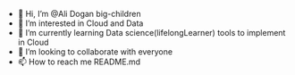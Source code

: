- 👋 Hi, I’m @Ali Dogan big-children
- 👀 I’m interested in Cloud and Data
- 🌱 I’m currently learning Data science(lifelongLearner) tools to implement in Cloud
- 💞️ I’m looking to collaborate with everyone
- 📫 How to reach me README.md

<!---
big-children/big-children is a ✨ special ✨ repository because its `README.md` (this file) appears on your GitHub profile.
You can click the Preview link to take a look at your changes.
--->

